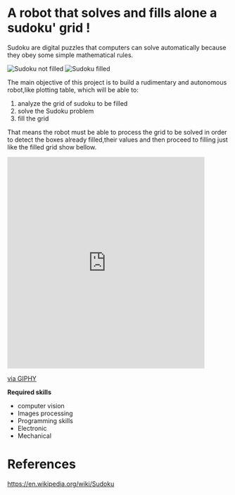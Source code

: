 # A robot that solves and fills alone a sudoku' grid !

Sudoku are digital puzzles that computers can solve automatically because they obey some simple mathematical rules.

![Sudoku not filled](https://upload.wikimedia.org/wikipedia/commons/f/ff/Sudoku-by-L2G-20050714.svg)
![Sudoku filled](https://upload.wikimedia.org/wikipedia/commons/3/31/Sudoku-by-L2G-20050714_solution.svg)

The main objective of this project is to build a rudimentary and autonomous robot,like plotting table, which will be able to:

1. analyze the grid of sudoku to be filled
2. solve the Sudoku problem
3. fill the grid

That means the robot must be able to process the grid to be solved in order to detect the boxes already filled,their values and then proceed to filling just like the filled grid show bellow.

<iframe src="https://giphy.com/embed/xUOrw6IZKuRlDwsteE" width="448" height="480" frameBorder="0" class="giphy-embed" allowFullScreen></iframe><p><a href="https://giphy.com/gifs/sudoku-robot-signal-processing-computer-vision-xUOrw6IZKuRlDwsteE">via GIPHY</a></p>

**Required skills**

- computer vision
- Images processing
- Programming skills
- Electronic
- Mechanical

# References

https://en.wikipedia.org/wiki/Sudoku
